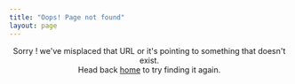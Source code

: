 ```yaml
---
title: "Oops! Page not found"
layout: page
---
```


<div style="text-align: center">
  Sorry ! we've misplaced that URL or it's pointing to
  something that doesn't exist.
  <br />
  Head back <a href="{{site.baseurl}}">home</a> to try finding it again.
</div>

<br />
<br />
<br />
<br />
<br />
<br />
